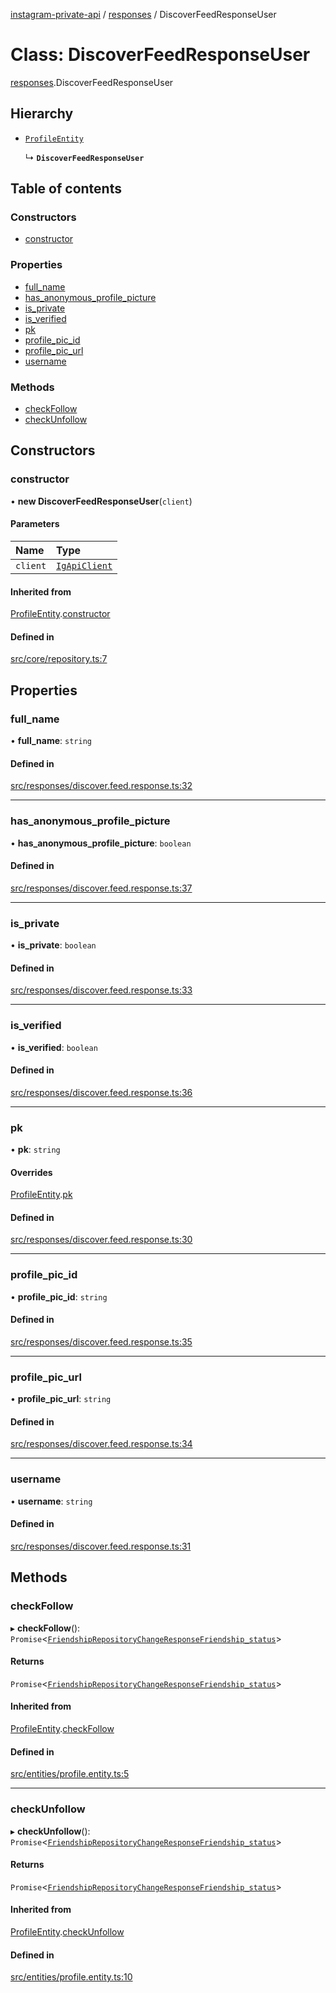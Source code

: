 [instagram-private-api](../../README.md) / [responses](../../modules/responses.md) / DiscoverFeedResponseUser

# Class: DiscoverFeedResponseUser

[responses](../../modules/responses.md).DiscoverFeedResponseUser

## Hierarchy

- [`ProfileEntity`](../entities/ProfileEntity.md)

  ↳ **`DiscoverFeedResponseUser`**

## Table of contents

### Constructors

- [constructor](DiscoverFeedResponseUser.md#constructor)

### Properties

- [full\_name](DiscoverFeedResponseUser.md#full_name)
- [has\_anonymous\_profile\_picture](DiscoverFeedResponseUser.md#has_anonymous_profile_picture)
- [is\_private](DiscoverFeedResponseUser.md#is_private)
- [is\_verified](DiscoverFeedResponseUser.md#is_verified)
- [pk](DiscoverFeedResponseUser.md#pk)
- [profile\_pic\_id](DiscoverFeedResponseUser.md#profile_pic_id)
- [profile\_pic\_url](DiscoverFeedResponseUser.md#profile_pic_url)
- [username](DiscoverFeedResponseUser.md#username)

### Methods

- [checkFollow](DiscoverFeedResponseUser.md#checkfollow)
- [checkUnfollow](DiscoverFeedResponseUser.md#checkunfollow)

## Constructors

### constructor

• **new DiscoverFeedResponseUser**(`client`)

#### Parameters

| Name | Type |
| :------ | :------ |
| `client` | [`IgApiClient`](../index/IgApiClient.md) |

#### Inherited from

[ProfileEntity](../entities/ProfileEntity.md).[constructor](../entities/ProfileEntity.md#constructor)

#### Defined in

[src/core/repository.ts:7](https://github.com/Nerixyz/instagram-private-api/blob/b3351b9/src/core/repository.ts#L7)

## Properties

### full\_name

• **full\_name**: `string`

#### Defined in

[src/responses/discover.feed.response.ts:32](https://github.com/Nerixyz/instagram-private-api/blob/b3351b9/src/responses/discover.feed.response.ts#L32)

___

### has\_anonymous\_profile\_picture

• **has\_anonymous\_profile\_picture**: `boolean`

#### Defined in

[src/responses/discover.feed.response.ts:37](https://github.com/Nerixyz/instagram-private-api/blob/b3351b9/src/responses/discover.feed.response.ts#L37)

___

### is\_private

• **is\_private**: `boolean`

#### Defined in

[src/responses/discover.feed.response.ts:33](https://github.com/Nerixyz/instagram-private-api/blob/b3351b9/src/responses/discover.feed.response.ts#L33)

___

### is\_verified

• **is\_verified**: `boolean`

#### Defined in

[src/responses/discover.feed.response.ts:36](https://github.com/Nerixyz/instagram-private-api/blob/b3351b9/src/responses/discover.feed.response.ts#L36)

___

### pk

• **pk**: `string`

#### Overrides

[ProfileEntity](../entities/ProfileEntity.md).[pk](../entities/ProfileEntity.md#pk)

#### Defined in

[src/responses/discover.feed.response.ts:30](https://github.com/Nerixyz/instagram-private-api/blob/b3351b9/src/responses/discover.feed.response.ts#L30)

___

### profile\_pic\_id

• **profile\_pic\_id**: `string`

#### Defined in

[src/responses/discover.feed.response.ts:35](https://github.com/Nerixyz/instagram-private-api/blob/b3351b9/src/responses/discover.feed.response.ts#L35)

___

### profile\_pic\_url

• **profile\_pic\_url**: `string`

#### Defined in

[src/responses/discover.feed.response.ts:34](https://github.com/Nerixyz/instagram-private-api/blob/b3351b9/src/responses/discover.feed.response.ts#L34)

___

### username

• **username**: `string`

#### Defined in

[src/responses/discover.feed.response.ts:31](https://github.com/Nerixyz/instagram-private-api/blob/b3351b9/src/responses/discover.feed.response.ts#L31)

## Methods

### checkFollow

▸ **checkFollow**(): `Promise`<[`FriendshipRepositoryChangeResponseFriendship_status`](../../interfaces/responses/FriendshipRepositoryChangeResponseFriendship_status.md)\>

#### Returns

`Promise`<[`FriendshipRepositoryChangeResponseFriendship_status`](../../interfaces/responses/FriendshipRepositoryChangeResponseFriendship_status.md)\>

#### Inherited from

[ProfileEntity](../entities/ProfileEntity.md).[checkFollow](../entities/ProfileEntity.md#checkfollow)

#### Defined in

[src/entities/profile.entity.ts:5](https://github.com/Nerixyz/instagram-private-api/blob/b3351b9/src/entities/profile.entity.ts#L5)

___

### checkUnfollow

▸ **checkUnfollow**(): `Promise`<[`FriendshipRepositoryChangeResponseFriendship_status`](../../interfaces/responses/FriendshipRepositoryChangeResponseFriendship_status.md)\>

#### Returns

`Promise`<[`FriendshipRepositoryChangeResponseFriendship_status`](../../interfaces/responses/FriendshipRepositoryChangeResponseFriendship_status.md)\>

#### Inherited from

[ProfileEntity](../entities/ProfileEntity.md).[checkUnfollow](../entities/ProfileEntity.md#checkunfollow)

#### Defined in

[src/entities/profile.entity.ts:10](https://github.com/Nerixyz/instagram-private-api/blob/b3351b9/src/entities/profile.entity.ts#L10)
